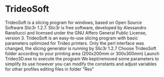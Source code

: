 # TrideoSoft
TrideoSoft is a slicing program for windows, based on Open Source Software Slic3r 1.2.7.
Slic3r is free software, developed by Alessandro Ranellucci and licensed under the GNU Affero General Public License, version 3.
TrideoSoft is an easy-to-use slicing program with basic parameters optimized for Trideo printers. Only the perl interface was changed, the slicing generator is running by Slic3r 1.2.7
Choose TrideoSoft folder according to your printing area (200x200mm or 300x300mm) Launch Trideo3D.exe to execute the program
We kept/removed some parameters to simplify its use however you can modify the constants and adjust variables for other profiles editing files in folder "Res"
